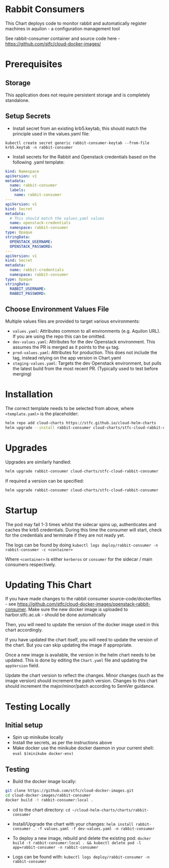 # Rabbit Consumers

This Chart deploys code to monitor rabbit and automatically register machines in aquilon - a configuration management tool

See rabbit-consumer container and source code here - https://github.com/stfc/cloud-docker-images/

# Prerequisites

## Storage
This application does not require persistent storage and is completely standalone.

## Setup Secrets

- Install secret from an existing krb5.keytab, this should match the principle used in the values.yaml file:

`kubectl create secret generic rabbit-consumer-keytab --from-file krb5.keytab -n rabbit-consumer`

- Install secrets for the Rabbit and Openstack credentials
  based on the following .yaml template:

```yaml
kind: Namespace
apiVersion: v1
metadata:
  name: rabbit-consumer
  labels:
    name: rabbit-consumer
---
apiVersion: v1
kind: Secret
metadata:
  # This should match the values.yaml values
  name: openstack-credentials
  namespace: rabbit-consumer
type: Opaque
stringData:
  OPENSTACK_USERNAME:
  OPENSTACK_PASSWORD:
---
apiVersion: v1
kind: Secret
metadata:
  name: rabbit-credentials
  namespace: rabbit-consumer
type: Opaque
stringData:
  RABBIT_USERNAME:
  RABBIT_PASSWORD:
```

## Choose Environment Values File

Multiple values files are provided to target various environments:

- `values.yaml`: Attributes common to all environments (e.g. Aquilon URL). If you are using the repo this can be omitted.
- `dev-values.yaml`: Attributes for the dev Openstack environment. This assumes the PR is merged as it points to the `qa` tag.
- `prod-values.yaml`: Attributes for production. This does not include the tag, instead relying on the app version in Chart.yaml
- `staging-values.yaml`: Targets the dev Openstack environment, but pulls the latest build from the most recent PR. (Typically used to test before merging)

# Installation

The correct template needs to be selected from above, where `<template.yaml>` is the placeholder:

```bash
helm repo add cloud-charts https://stfc.github.io/cloud-helm-charts
helm upgrade --install rabbit-consumer cloud-charts/stfc-cloud-rabbit-consumer -f values.yaml -f <template.yaml>
```

# Upgrades

Upgrades are similarly handled:

```bash
helm upgrade rabbit-consumer cloud-charts/stfc-cloud-rabbit-consumer  -f values.yaml -f <template.yaml>
```

If required a version can be specified:

```bash
helm upgrade rabbit-consumer cloud-charts/stfc-cloud-rabbit-consumer  -f values.yaml -f <template.yaml> --version <version>
```

# Startup

The pod may fail 1-3 times whilst the sidecar spins up, authenticates and caches the krb5 credentials. During this time the consumer will start, check for the credentials and terminate if they are not ready yet.

The logs can be found by doing
`kubectl logs deploy/rabbit-consumer -n rabbit-consumer -c <container>`

Where `<container>` is either `kerberos` or `consumer` for the sidecar / main consumers respectively.


# Updating This Chart

If you have made changes to the rabbit consumer source-code/dockerfiles - see https://github.com/stfc/cloud-docker-images/openstack-rabbit-consumer. Make sure the new docker image is uploaded to harbor.stfc.ac.uk - should be done automatically

Then, you will need to update the version of the docker image used in this chart accordingly.

If you have updated the chart itself, you will need to update the version of the chart. But you can skip updating the image if appropriate.

Once a new image is available, the version in the helm chart needs to be updated. This is done by editing the `Chart.yaml` file and updating the `appVersion` field.

Update the chart version to reflect the changes. Minor changes (such as the image version) should increment the patch version. Changes to this chart should increment the major/minor/patch according to SemVer guidance.

# Testing Locally

## Initial setup

- Spin up minikube locally
- Install the secrets, as per the instructions above
- Make docker use the minikube docker daemon in your current shell:
`eval $(minikube docker-env)`

## Testing

- Build the docker image locally:
```bash
git clone https://github.com/stfc/cloud-docker-images.git
cd cloud-docker-images/rabbit-consumer
docker build -t rabbit-consumer:local .
```

- cd to the chart directory:
`cd ~/cloud-helm-charts/charts/rabbit-consumer`

- Install/Upgrade the chart with your changes:
`helm install rabbit-consumer . -f values.yaml -f dev-values.yaml -n rabbit-consumer`

- To deploy a new image, rebuild and delete the existing pod:
`docker build -t rabbit-consumer:local . && kubectl delete pod -l app=rabbit-consumer -n rabbit-consumer`

- Logs can be found with:
`kubectl logs deploy/rabbit-consumer -n rabbit-consumer`
